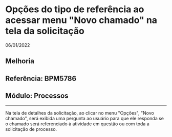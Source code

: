 # Opções do tipo de referência ao acessar menu "Novo chamado" na tela da solicitação
06/01/2022
## Melhoria
## Referência: BPM5786
## Módulo: Processos
***

Na tela de detalhes da solicitação, ao clicar no menu "Opções", "Novo chamado", será exibida uma pergunta ao usuário para que ele responda se o chamado será referenciado à atividade em questão ou com toda a solicitação de processo.